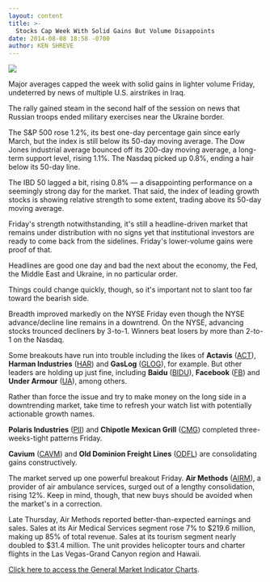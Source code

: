 ```yaml
---
layout: content
title: >-
  Stocks Cap Week With Solid Gains But Volume Disappoints
date: 2014-08-08 18:58 -0700
author: KEN SHREVE
---
```






![](https://www.investors.com/wp-content/uploads/ibd-migrated-images/MPv_140811_635431087933855760.png)









Major averages capped the week with solid gains in lighter volume Friday, undeterred by news of multiple U.S. airstrikes in Iraq.


The rally gained steam in the second half of the session on news that Russian troops ended military exercises near the Ukraine border.


The S&P 500 rose 1.2%, its best one-day percentage gain since early March, but the index is still below its 50-day moving average. The Dow Jones industrial average bounced off its 200-day moving average, a long-term support level, rising 1.1%. The Nasdaq picked up 0.8%, ending a hair below its 50-day line.


The IBD 50 lagged a bit, rising 0.8% — a disappointing performance on a seemingly strong day for the market. That said, the index of leading growth stocks is showing relative strength to some extent, trading above its 50-day moving average.


Friday's strength notwithstanding, it's still a headline-driven market that remains under distribution with no signs yet that institutional investors are ready to come back from the sidelines. Friday's lower-volume gains were proof of that.


Headlines are good one day and bad the next about the economy, the Fed, the Middle East and Ukraine, in no particular order.


Things could change quickly, though, so it's important not to slant too far toward the bearish side.


Breadth improved markedly on the NYSE Friday even though the NYSE advance/decline line remains in a downtrend. On the NYSE, advancing stocks trounced decliners by 3-to-1. Winners beat losers by more than 2-to-1 on the Nasdaq.


Some breakouts have run into trouble including the likes of **Actavis** ([ACT](https://research.investors.com/quote.aspx?symbol=ACT)), **Harman Industries** ([HAR](https://research.investors.com/quote.aspx?symbol=HAR)) and **GasLog** ([GLOG](https://research.investors.com/quote.aspx?symbol=GLOG)), for example. But other leaders are holding up just fine, including **Baidu** ([BIDU](https://research.investors.com/quote.aspx?symbol=BIDU)), **Facebook** ([FB](https://research.investors.com/quote.aspx?symbol=FB)) and **Under Armour** ([UA](https://research.investors.com/quote.aspx?symbol=UA)), among others.


Rather than force the issue and try to make money on the long side in a downtrending market, take time to refresh your watch list with potentially actionable growth names.


**Polaris Industries** ([PII](https://research.investors.com/quote.aspx?symbol=PII)) and **Chipotle Mexican Grill** ([CMG](https://research.investors.com/quote.aspx?symbol=CMG)) completed three-weeks-tight patterns Friday.


**Cavium** ([CAVM](https://research.investors.com/quote.aspx?symbol=CAVM)) and **Old Dominion Freight Lines** ([ODFL](https://research.investors.com/quote.aspx?symbol=ODFL)) are consolidating gains constructively.


The market served up one powerful breakout Friday. **Air Methods** ([AIRM](https://research.investors.com/quote.aspx?symbol=AIRM)), a provider of air ambulance services, surged out of a lengthy consolidation, rising 12%. Keep in mind, though, that new buys should be avoided when the market's in a correction.


Late Thursday, Air Methods reported better-than-expected earnings and sales. Sales at its Air Medical Services segment rose 7% to $219.6 million, making up 85% of total revenue. Sales at its tourism segment nearly doubled to $31.4 million. The unit provides helicopter tours and charter flights in the Las Vegas-Grand Canyon region and Hawaii.


[Click here to access the General Market Indicator Charts](https://www.investors.com/pdf/GMI_081114.pdf).




